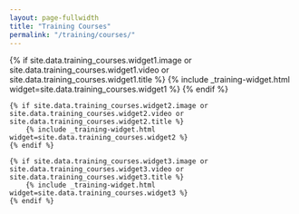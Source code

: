 ```yaml
---
layout: page-fullwidth
title: "Training Courses"
permalink: "/training/courses/"
---
```


<div class="row t60">
	{% if site.data.training_courses.widget1.image or site.data.training_courses.widget1.video or site.data.training_courses.widget1.title %}
		{% include _training-widget.html widget=site.data.training_courses.widget1 %}
	{% endif %}

	{% if site.data.training_courses.widget2.image or site.data.training_courses.widget2.video or site.data.training_courses.widget2.title %}
		{% include _training-widget.html widget=site.data.training_courses.widget2 %}
	{% endif %}

	{% if site.data.training_courses.widget3.image or site.data.training_courses.widget3.video or site.data.training_courses.widget3.title %}
		{% include _training-widget.html widget=site.data.training_courses.widget3 %}
	{% endif %}
</div>
